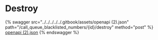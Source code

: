 # Destroy

{% swagger src="../../../../../.gitbook/assets/openapi (2).json" path="/call_queue_blacklisted_numbers/{id}/destroy" method="post" %}
[openapi (2).json](<../../../../../.gitbook/assets/openapi (2).json>)
{% endswagger %}

